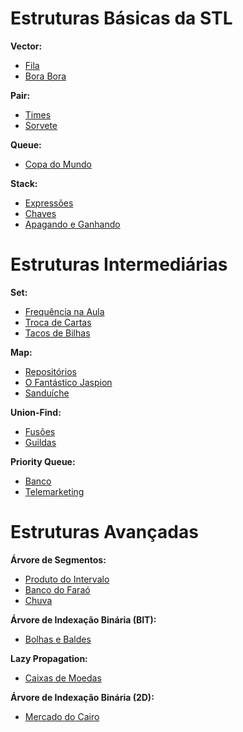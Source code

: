 # Estruturas Básicas da STL
**Vector:**
- [Fila](https://github.com/3Strela/Competitive_Programing/blob/master/NepsAcademy/AnyEx/Fila%20(OBI2014).cpp)
- [Bora Bora]()

**Pair:**
- [Times](https://github.com/3Strela/Competitive_Programing/blob/master/NepsAcademy/AnyEx/Times.cpp)
- [Sorvete](https://github.com/3Strela/Competitive_Programing/blob/master/NepsAcademy/AnyEx/Sorvete.cpp)

**Queue:**
- [Copa do Mundo](https://github.com/3Strela/Competitive_Programing/blob/master/NepsAcademy/AnyEx/Copa%20do%20Mundo%20(OBI%202010).cpp)

**Stack:**
- [Expressões](https://github.com/3Strela/Competitive_Programing/blob/master/NepsAcademy/AnyEx/Expressões.cpp)
- [Chaves](https://github.com/3Strela/Competitive_Programing/blob/master/NepsAcademy/AnyEx/Chaves.cpp)
- [Apagando e Ganhando]()

# Estruturas Intermediárias
**Set:**
- [Frequência na Aula](https://github.com/3Strela/Competitive_Programing/blob/master/NepsAcademy/AnyEx/Frequência%20na%20Aula.cpp)
- [Troca de Cartas](https://github.com/3Strela/Competitive_Programing/blob/master/NepsAcademy/AnyEx/Troca%20de%20Cartas.cpp)
- [Tacos de Bilhas](https://github.com/3Strela/Competitive_Programing/blob/master/NepsAcademy/AnyEx/Tacos%20de%20Bilhar.cpp)

**Map:**
- [Repositórios]()
- [O Fantástico Jaspion]()
- [Sanduíche]()

**Union-Find:**
- [Fusões](https://github.com/3Strela/Competitive_Programing/blob/master/NepsAcademy/AnyEx/Fusões.cpp)
- [Guildas](https://github.com/3Strela/Competitive_Programing/blob/master/NepsAcademy/AnyEx/Guildas.cpp)

**Priority Queue:**
- [Banco]()
- [Telemarketing]()

# Estruturas Avançadas
**Árvore de Segmentos:**
- [Produto do Intervalo]()
- [Banco do Faraó]()
- [Chuva]()

**Árvore de Indexação Binária (BIT):**
- [Bolhas e Baldes]()

**Lazy Propagation:**
- [Caixas de Moedas]()

**Árvore de Indexação Binária (2D):**
- [Mercado do Cairo]()